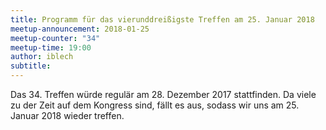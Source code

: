```yaml
---
title: Programm für das vierunddreißigste Treffen am 25. Januar 2018
meetup-announcement: 2018-01-25
meetup-counter: "34"
meetup-time: 19:00
author: iblech
subtitle: 
---
```


Das 34. Treffen würde regulär am 28. Dezember 2017 stattfinden. Da viele zu der
Zeit auf dem Kongress sind, fällt es aus, sodass wir uns am 25. Januar 2018
wieder treffen.
